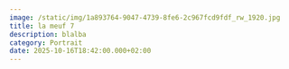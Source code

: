 ```yaml
---
image: /static/img/1a893764-9047-4739-8fe6-2c967fcd9fdf_rw_1920.jpg
title: la meuf 7
description: blalba
category: Portrait
date: 2025-10-16T18:42:00.000+02:00
---
```

